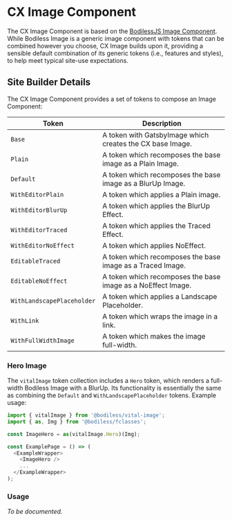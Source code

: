 # CX Image Component

The CX Image Component is based on the [BodilessJS Image Component](../../Components/Image/). While
Bodiless Image is a generic image component with tokens that can be combined however you choose, CX
Image builds upon it, providing a sensible default combination of its generic tokens (i.e., features
and styles), to help meet typical site-use expectations.

## Site Builder Details

The CX Image Component provides a set of tokens to compose an Image Component:

| Token                      | Description                                                  |
| -------------------------- | ------------------------------------------------------------ |
| `Base`                     | A token with GatsbyImage which creates the CX base Image.    |
| `Plain`                    | A token which recomposes the base image as a Plain Image.    |
| `Default`                  | A token which recomposes the base image as a BlurUp Image.   |
| `WithEditorPlain`          | A token which applies a Plain image.                         |
| `WithEditorBlurUp`         | A token which applies the BlurUp Effect.                     |
| `WithEditorTraced`         | A token which applies the Traced Effect.                     |
| `WithEditorNoEffect`       | A token which applies NoEffect.                              |
| `EditableTraced`           | A token which recomposes the base image as a Traced Image.   |
| `EditableNoEffect`         | A token which recomposes the base image as a NoEffect Image. |
| `WithLandscapePlaceholder` | A token which applies a Landscape Placeholder.               |
| `WithLink`                 | A token which wraps the image in a link.                     |
| `WithFullWidthImage`       | A token which makes the image full-width.                    |

### Hero Image

The `vitalImage` token collection includes a `Hero` token, which renders a full-width Bodiless 
Image with a BlurUp. Its functionality is essentially the same as combining the `Default` and
 `WithLandscapePlaceholder` tokens. Example usage:

```js
import { vitalImage } from '@bodiless/vital-image';
import { as, Img } from '@bodiless/fclasses';

const ImageHero = as(vitalImage.Hero)(Img);

const ExamplePage = () => (
  <ExampleWrapper>
    <ImageHero />
    ...
  </ExampleWrapper>
);
``` 

### Usage

_To be documented._
